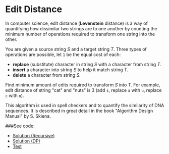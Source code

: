 # Edit Distance

In computer science, edit distance (**Levenstein** distance) is a way of quantifying how
 dissimilar two strings are to one another by counting the minimum number of operations
 required to transform one string into the other.

You are given a source string *S* and a target string *T*. Three types of operations are
 possible, let `1` be the equal cost of each:
 - **replace** (substitute) character in string *S* with a character from string *T*.
 - **insert** a character into string *S* to help it match string *T*.
 - **delete** a character from string *S*.

Find minimum amount of edits required to transform *S* into *T*. For example, edit
 distance of string "cat" and "nuts" is 3 (add `s`, replace `a` with `u`, replace `c`
 with `n`).

This algorithm is used in spell checkers and to quantify the similarity of DNA
 sequences. It is described in great detail in the book "Algorithm Design Manual" by
 S. Skiena.

###See code:
- [Solution (Recursive)](./__init__.py)
- [Solution (DP)](./__init__.py)
- [Test](./test.py)